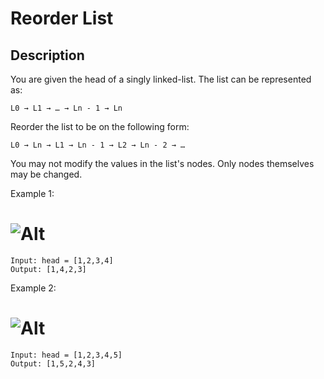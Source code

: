 # Reorder List

## Description

You are given the head of a singly linked-list. The list can be represented as:
```
L0 → L1 → … → Ln - 1 → Ln
```
Reorder the list to be on the following form:
```
L0 → Ln → L1 → Ln - 1 → L2 → Ln - 2 → …
```
You may not modify the values in the list's nodes. Only nodes themselves may be changed.


Example 1:

# ![Alt](https://assets.leetcode.com/uploads/2021/03/04/reorder1linked-list.jpg)
```
Input: head = [1,2,3,4]
Output: [1,4,2,3]
```

Example 2:

# ![Alt](https://assets.leetcode.com/uploads/2021/03/09/reorder2-linked-list.jpg)
```
Input: head = [1,2,3,4,5]
Output: [1,5,2,4,3]
```

